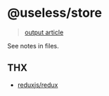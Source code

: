 # @useless/store

> [output article](https://www.wolai.com/svnt9Jwqd4R3H7ihgWnq1V)

See notes in files.

## THX

- [reduxjs/redux](https://github.com/reduxjs/redux)
